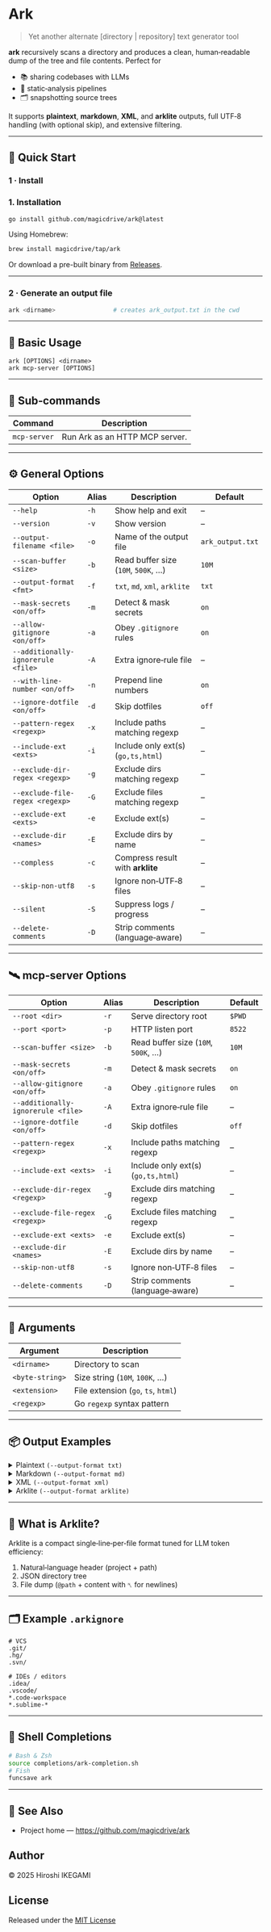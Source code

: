 
# Ark

> Yet another alternate \[directory | repository\] text generator tool

**ark** recursively scans a directory and produces a clean, human‑readable dump of the tree and file contents. Perfect for

* 📚 sharing codebases with LLMs
* 🧪 static‑analysis pipelines
* 🗂️ snapshotting source trees

It supports **plaintext**, **markdown**, **XML**, and **arklite** outputs, full UTF‑8 handling (with optional skip), and extensive filtering.

---

## 🚀 Quick Start

### 1 · Install

### 1. Installation

```bash
go install github.com/magicdrive/ark@latest
```

Using Homebrew:

```bash
brew install magicdrive/tap/ark
```

Or download a pre-built binary from [Releases](https://github.com/magicdrive/ark/releases).

---

### 2 · Generate an output file

```bash
ark <dirname>                # creates ark_output.txt in the cwd
```

---

## 🧰 Basic Usage

```text
ark [OPTIONS] <dirname>
ark mcp-server [OPTIONS]
```

---

## 📂 Sub‑commands

| Command      | Description                    |
|--------------|--------------------------------|
| `mcp-server` | Run Ark as an HTTP MCP server. |

---

## ⚙️ General Options

| Option | Alias | Description | Default |
|--------|-------|-------------|---------|
| `--help` | `-h` | Show help and exit | – |
| `--version` | `-v` | Show version | – |
| `--output-filename <file>` | `-o` | Name of the output file | `ark_output.txt` |
| `--scan-buffer <size>` | `-b` | Read buffer size (`10M`, `500K`, …) | `10M` |
| `--output-format <fmt>` | `-f` | `txt`, `md`, `xml`, `arklite` | `txt` |
| `--mask-secrets <on/off>` | `-m` | Detect & mask secrets | `on` |
| `--allow-gitignore <on/off>` | `-a` | Obey `.gitignore` rules | `on` |
| `--additionally-ignorerule <file>` | `-A` | Extra ignore‑rule file | – |
| `--with-line-number <on/off>` | `-n` | Prepend line numbers | `on` |
| `--ignore-dotfile <on/off>` | `-d` | Skip dotfiles | `off` |
| `--pattern-regex <regexp>` | `-x` | Include paths matching regexp | – |
| `--include-ext <exts>` | `-i` | Include only ext(s) (`go,ts,html`) | – |
| `--exclude-dir-regex <regexp>` | `-g` | Exclude dirs matching regexp | – |
| `--exclude-file-regex <regexp>` | `-G` | Exclude files matching regexp | – |
| `--exclude-ext <exts>` | `-e` | Exclude ext(s) | – |
| `--exclude-dir <names>` | `-E` | Exclude dirs by name | – |
| `--compless` | `-c` | Compress result with **arklite** | – |
| `--skip-non-utf8` | `-s` | Ignore non‑UTF‑8 files | – |
| `--silent` | `-S` | Suppress logs / progress | – |
| `--delete-comments` | `-D` | Strip comments (language‑aware) | – |

---

## 🛰  mcp‑server Options

| Option | Alias | Description | Default |
|--------|-------|-------------|---------|
| `--root <dir>` | `-r` | Serve directory root | `$PWD` |
| `--port <port>` | `-p` | HTTP listen port | `8522` |
| `--scan-buffer <size>` | `-b` | Read buffer size (`10M`, `500K`, …) | `10M` |
| `--mask-secrets <on/off>` | `-m` | Detect & mask secrets | `on` |
| `--allow-gitignore <on/off>` | `-a` | Obey `.gitignore` rules | `on` |
| `--additionally-ignorerule <file>` | `-A` | Extra ignore‑rule file | – |
| `--ignore-dotfile <on/off>` | `-d` | Skip dotfiles | `off` |
| `--pattern-regex <regexp>` | `-x` | Include paths matching regexp | – |
| `--include-ext <exts>` | `-i` | Include only ext(s) (`go,ts,html`) | – |
| `--exclude-dir-regex <regexp>` | `-g` | Exclude dirs matching regexp | – |
| `--exclude-file-regex <regexp>` | `-G` | Exclude files matching regexp | – |
| `--exclude-ext <exts>` | `-e` | Exclude ext(s) | – |
| `--exclude-dir <names>` | `-E` | Exclude dirs by name | – |
| `--skip-non-utf8` | `-s` | Ignore non‑UTF‑8 files | – |
| `--delete-comments` | `-D` | Strip comments (language‑aware) | – |

---

## 📝 Arguments

| Argument | Description |
|----------|-------------|
| `<dirname>` | Directory to scan |
| `<byte-string>` | Size string (`10M`, `100K`, …) |
| `<extension>` | File extension (`go`, `ts`, `html`) |
| `<regexp>` | Go `regexp` syntax pattern |

---

## 📦 Output Examples

<details>
<summary>Plaintext <code>(--output-format txt)</code></summary>

```text
example_project
├── main.go
└── sub
    └── sub.txt

=== sub/sub.txt ===
hello world
```
</details>

<details>
<summary>Markdown <code>(--output-format md)</code></summary>

````markdown
# Project Tree
```
example_project
├── main.go
└── sub
    └── sub.txt
```

---

# File: sub/sub.txt
```txt
hello world
```
````
</details>

<details>
<summary>XML <code>(--output-format xml)</code></summary>

```xml
<?xml version="1.0" encoding="UTF-8"?>
<ProjectDump>
  <Description>
    <ProjectName>example_project</ProjectName>
    <ProjectPath>/abs/path/example_project</ProjectPath>
  </Description>
  <Tree><![CDATA[
example_project
├── main.go
└── sub
    └── sub.txt
  ]]></Tree>
  <Files>
    <File path="main.go"><![CDATA[
package main
func main() { println("hello") }
    ]]></File>
    <File path="sub/sub.txt"><![CDATA[
hello world
    ]]></File>
  </Files>
</ProjectDump>
```
</details>

<details>
<summary>Arklite <code>(--output-format arklite)</code></summary>

```
# Arklite Format: example_project (/abs/path/example_project)

## Directory Tree (JSON)
{"name":"example_project","type":"directory","children":[{"name":"main.go","type":"file"},{"name":"sub","type":"directory","children":[{"name":"sub.txt","type":"file"}]}]}

## File Dump
@main.go
package main␤func main(){␤println("hello")␤}
@sub/sub.txt
hello world
```
</details>

---

## 🤔 What is Arklite?

Arklite is a compact single‑line‑per‑file format tuned for LLM token efficiency:

1. Natural‑language header (project + path)  
2. JSON directory tree  
3. File dump (`@path` + content with `␤` for newlines)

---

## 🗂 Example `.arkignore`

```gitignore
# VCS
.git/
.hg/
.svn/

# IDEs / editors
.idea/
.vscode/
*.code-workspace
*.sublime-*
```

---

## 🧩 Shell Completions

```sh
# Bash & Zsh
source completions/ark-completion.sh
# Fish
funcsave ark
```

---

## 📎 See Also

* Project home — <https://github.com/magicdrive/ark>

## Author

© 2025 Hiroshi IKEGAMI

## License

Released under the [MIT License](LICENSE)
